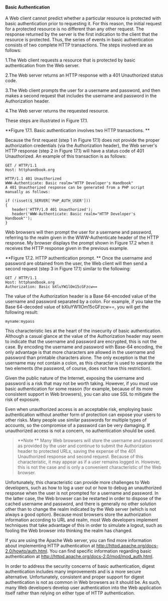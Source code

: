 #### Basic Authentication

A Web client cannot predict whether a particular resource is protected with basic authentication prior to requesting it. For this reason, the initial request for a protected resource is no different than any other request. The response returned by the server is the first indication to the client that the resource is protected. Thus, the series of events in basic authentication consists of two complete HTTP transactions. The steps involved are as follows:

1.The Web client requests a resource that is protected by basic authentication from the Web server.

2.The Web server returns an HTTP response with a 401 Unauthorized status code.

3.The Web client prompts the user for a username and password, and then makes a second request that includes the username and password in the Authorization header.

4.The Web server returns the requested resource.

These steps are illustrated in Figure 17.1.

**Figure 17.1. Basic authentication involves two HTTP transactions.
**

Because the first request (step 1 in Figure 17.1) does not provide the proper authorization credentials (via the Authorization header), the Web server's HTTP response (step 2 in Figure 17.1) will have a status code of 401 Unauthorized. An example of this transaction is as follows:

```
GET / HTTP/1.1 
Host: httphandbook.org 

HTTP/1.1 401 Unauthorized 
WWW-Authenticate: Basic realm="HTTP Developer's Handbook" 
A 401 Unauthorized response can be generated from a PHP script manually as follows:

if (!isset($_SERVER['PHP_AUTH_USER'])) 
{ 
   header('HTTP/1.0 401 Unauthorized'); 
   header('WWW-Authenticate: Basic realm="HTTP Developer's Handbook"'); 
} 
```

Web browsers will then prompt the user for a username and password, referring to the realm given in the WWW-Authenticate header of the HTTP response. My browser displays the prompt shown in Figure 17.2 when it receives the HTTP response given in the previous example.

**Figure 17.2. HTTP authentication prompt.
**
Once the username and password are obtained from the user, the Web client will then send a second request (step 3 in Figure 17.1) similar to the following:

```
GET / HTTP/1.1 
Host: httphandbook.org 
Authorization: Basic bXluYW1lOm15cGFzcw== 
```

The value of the Authorization header is a Base 64-encoded value of the username and password separated by a colon. For example, if you take the Base 64-decoded value of bXluYW1lOm15cGFzcw==, you will get the following result:

`myname:mypass `

This characteristic lies at the heart of the insecurity of basic authentication. Although a casual glance at the value of the Authorization header may seem to indicate that the username and password are encrypted, this is not the case. By encoding the username and password with Base-64 encoding, the only advantage is that more characters are allowed in the username and password than printable characters alone. The only exception is that the username may not contain a colon, as this character is used to separate the two elements (the password, of course, does not have this restriction).

Given the public nature of the Internet, exposing the username and password is a risk that may not be worth taking. However, if you must use basic authentication for some reason (for example, because of its more consistent support in Web browsers), you can also use SSL to mitigate the risk of exposure.

Even when unauthorized access is an acceptable risk, employing basic authentication without another form of protection can expose your users to other risks. Many people use similar passwords for multiple types of accounts, so the compromise of a password can be very damaging. If unauthorized access is not a concern, no authentication should be used.

>**Note
**
Many Web browsers will store the username and password as provided by the user and continue to submit the Authorization header to protected URLs, saving the expense of the 401 Unauthorized response and second request. Because of this characteristic, it may appear as if a user remains logged in. However, this is not the case and is only a convenient characteristic of the Web browser.

Unfortunately, this characteristic can provide more challenges to Web developers, such as how to log a user out or how to debug an unauthorized response when the user is not prompted for a username and password. In the latter case, the Web browser can be restarted in order to dispose of the cached username and password, and there is generally no other solution other than to change the realm indicated by the Web server (which is not always a good option). Because most browsers store the authorization information according to URL and realm, most Web developers implement techniques that take advantage of this in order to simulate a logout, such as fooling the Web browser into thinking the realm has changed.


If you are using the Apache Web server, you can find more information about implementing HTTP authentication at http://httpd.apache.org/docs-2.0/howto/auth.html. You can find specific information regarding basic authentication at http://httpd.apache.org/docs-2.0/mod/mod_auth.html.

In order to address the security concerns of basic authentication, digest authentication includes many improvements and is a more secure alternative. Unfortunately, consistent and proper support for digest authentication is not as common in Web browsers as it should be. As such, many Web developers develop user authentication into the Web application itself rather than relying on either type of HTTP authentication.